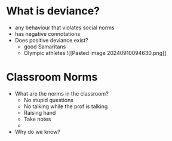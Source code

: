 # What is deviance?
- any behaviour that violates social norms
- has negative connotations
- Does positive deviance exist?
	- good Samaritans
	- Olympic athletes
![[Pasted image 20240910094630.png]]
# Classroom Norms
- What are the norms in the classroom?
	- No stupid questions
	- No talking while the prof is talking
	- Raising hand
	- Take notes
	- 
- Why do we know?